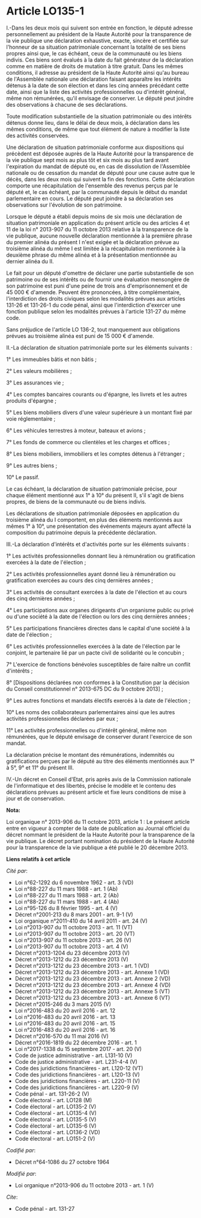 # Article LO135-1

I.-Dans les deux mois qui suivent son entrée en fonction, le député adresse personnellement au président de la Haute Autorité
pour la transparence de la vie publique une déclaration exhaustive, exacte, sincère et certifiée sur l'honneur de sa
situation patrimoniale concernant la totalité de ses biens propres ainsi que, le cas échéant, ceux de la communauté ou les
biens indivis. Ces biens sont évalués à la date du fait générateur de la déclaration comme en matière de droits de mutation à
titre gratuit. Dans les mêmes conditions, il adresse au président de la Haute Autorité ainsi qu'au bureau de l'Assemblée
nationale une déclaration faisant apparaître les intérêts détenus à la date de son élection et dans les cinq années précédant
cette date, ainsi que la liste des activités professionnelles ou d'intérêt général, même non rémunérées, qu'il envisage de
conserver. Le député peut joindre des observations à chacune de ses déclarations. 

Toute modification substantielle de la situation patrimoniale ou des intérêts détenus donne lieu, dans le délai de deux mois,
à déclaration dans les mêmes conditions, de même que tout élément de nature à modifier la liste des activités conservées. 

Une déclaration de situation patrimoniale conforme aux dispositions qui précèdent est déposée auprès de la Haute Autorité
pour la transparence de la vie publique sept mois au plus tôt et six mois au plus tard avant l'expiration du mandat de député
ou, en cas de dissolution de l'Assemblée nationale ou de cessation du mandat de député pour une cause autre que le décès,
dans les deux mois qui suivent la fin des fonctions. Cette déclaration comporte une récapitulation de l'ensemble des revenus
perçus par le député et, le cas échéant, par la communauté depuis le début du mandat parlementaire en cours. Le député peut
joindre à sa déclaration ses observations sur l'évolution de son patrimoine. 

Lorsque le député a établi depuis moins de six mois une déclaration de situation patrimoniale en application du présent
article ou des articles 4 et 11 de la loi n° 2013-907 du 11 octobre 2013 relative à la transparence de la vie publique,
aucune nouvelle déclaration mentionnée à la première phrase du premier alinéa du présent I n'est exigée et la déclaration
prévue au troisième alinéa du même I est limitée à la récapitulation mentionnée à la deuxième phrase du même alinéa et à la
présentation mentionnée au dernier alinéa du II. 

Le fait pour un député d'omettre de déclarer une partie substantielle de son patrimoine ou de ses intérêts ou de fournir une
évaluation mensongère de son patrimoine est puni d'une peine de trois ans d'emprisonnement et de 45 000 € d'amende. Peuvent
être prononcées, à titre complémentaire, l'interdiction des droits civiques selon les modalités prévues aux articles 131-26
et 131-26-1 du code pénal, ainsi que l'interdiction d'exercer une fonction publique selon les modalités prévues à l'article
131-27 du même code. 

Sans préjudice de l'article LO 136-2, tout manquement aux obligations prévues au troisième alinéa est puni de 15 000 €
d'amende. 

II.-La déclaration de situation patrimoniale porte sur les éléments suivants : 

1° Les immeubles bâtis et non bâtis ; 

2° Les valeurs mobilières ; 

3° Les assurances vie ; 

4° Les comptes bancaires courants ou d'épargne, les livrets et les autres produits d'épargne ; 

5° Les biens mobiliers divers d'une valeur supérieure à un montant fixé par voie réglementaire ; 

6° Les véhicules terrestres à moteur, bateaux et avions ; 

7° Les fonds de commerce ou clientèles et les charges et offices ; 

8° Les biens mobiliers, immobiliers et les comptes détenus à l'étranger ; 

9° Les autres biens ; 

10° Le passif. 

Le cas échéant, la déclaration de situation patrimoniale précise, pour chaque élément mentionné aux 1° à 10° du présent II,
s'il s'agit de biens propres, de biens de la communauté ou de biens indivis. 

Les déclarations de situation patrimoniale déposées en application du troisième alinéa du I comportent, en plus des éléments
mentionnés aux mêmes 1° à 10°, une présentation des événements majeurs ayant affecté la composition du patrimoine depuis la
précédente déclaration. 

III.-La déclaration d'intérêts et d'activités porte sur les éléments suivants : 

1° Les activités professionnelles donnant lieu à rémunération ou gratification exercées à la date de l'élection ; 

2° Les activités professionnelles ayant donné lieu à rémunération ou gratification exercées au cours des cinq dernières
années ; 

3° Les activités de consultant exercées à la date de l'élection et au cours des cinq dernières années ; 

4° Les participations aux organes dirigeants d'un organisme public ou privé ou d'une société à la date de l'élection ou lors
des cinq dernières années ; 

5° Les participations financières directes dans le capital d'une société à la date de l'élection ; 

6° Les activités professionnelles exercées à la date de l'élection par le conjoint, le partenaire lié par un pacte civil de
solidarité ou le concubin ; 

7° L'exercice de fonctions bénévoles susceptibles de faire naître un conflit d'intérêts ; 

8° [Dispositions déclarées non conformes à la Constitution par la décision du Conseil constitutionnel n° 2013-675 DC du 9
octobre 2013] ; 

9° Les autres fonctions et mandats électifs exercés à la date de l'élection ; 

10° Les noms des collaborateurs parlementaires ainsi que les autres activités professionnelles déclarées par eux ; 

11° Les activités professionnelles ou d'intérêt général, même non rémunérées, que le député envisage de conserver durant
l'exercice de son mandat. 

La déclaration précise le montant des rémunérations, indemnités ou gratifications perçues par le député au titre des éléments
mentionnés aux 1° à 5°, 9° et 11° du présent III. 

IV.-Un décret en Conseil d'Etat, pris après avis de la Commission nationale de l'informatique et des libertés, précise le
modèle et le contenu des déclarations prévues au présent article et fixe leurs conditions de mise à jour et de conservation.

**Nota:**

Loi organique n° 2013-906 du 11 octobre 2013, article 1 : Le présent article entre en vigueur à compter de la date de
publication au Journal officiel du décret nommant le président de la Haute Autorité pour la transparence de la vie publique.
Le décret portant nomination du président de la Haute Autorité pour la  transparence de la vie publique a été publié le 20
décembre 2013.

**Liens relatifs à cet article**

_Cité par_:

  - Loi n°62-1292 du 6 novembre 1962 - art. 3 (VD)
  - Loi n°88-227 du 11 mars 1988 - art. 1 (Ab)
  - Loi n°88-227 du 11 mars 1988 - art. 2 (Ab)
  - Loi n°88-227 du 11 mars 1988 - art. 4 (Ab)
  - Loi n°95-126 du 8 février 1995 - art. 4 (V)
  - Décret n°2001-213 du 8 mars 2001 - art. 9-1 (V)
  - Loi organique n°2011-410 du 14 avril 2011 - art. 24 (V)
  - Loi n°2013-907 du 11 octobre 2013 - art. 11 (VT)
  - Loi n°2013-907 du 11 octobre 2013 - art. 20 (VT)
  - Loi n°2013-907 du 11 octobre 2013 - art. 26 (V)
  - Loi n°2013-907 du 11 octobre 2013 - art. 4 (V)
  - Décret n°2013-1204 du 23 décembre 2013 (V)
  - Décret n°2013-1212 du 23 décembre 2013 (V)
  - Décret n°2013-1212 du 23 décembre 2013 - art. 1 (VD)
  - Décret n°2013-1212 du 23 décembre 2013 - art. Annexe 1 (VD)
  - Décret n°2013-1212 du 23 décembre 2013 - art. Annexe 2 (VD)
  - Décret n°2013-1212 du 23 décembre 2013 - art. Annexe 4 (VD)
  - Décret n°2013-1212 du 23 décembre 2013 - art. Annexe 5 (VT)
  - Décret n°2013-1212 du 23 décembre 2013 - art. Annexe 6 (VT)
  - Décret n°2015-246 du 3 mars 2015 (V)
  - Loi n°2016-483 du 20 avril 2016 - art. 12
  - Loi n°2016-483 du 20 avril 2016 - art. 13
  - Loi n°2016-483 du 20 avril 2016 - art. 15
  - Loi n°2016-483 du 20 avril 2016 - art. 16
  - Décret n°2016-570 du 11 mai 2016 (V)
  - Décret n°2016-1819 du 22 décembre 2016 - art. 1
  - Loi n°2017-1338 du 15 septembre 2017 - art. 20 (V)
  - Code de justice administrative - art. L131-10 (V)
  - Code de justice administrative - art. L231-4-4 (V)
  - Code des juridictions financières - art. L120-12 (VT)
  - Code des juridictions financières - art. L120-13 (V)
  - Code des juridictions financières - art. L220-11 (V)
  - Code des juridictions financières - art. L220-9 (V)
  - Code pénal - art. 131-26-2 (V)
  - Code électoral - art. LO128 (M)
  - Code électoral - art. LO135-2 (V)
  - Code électoral - art. LO135-4 (V)
  - Code électoral - art. LO135-5 (V)
  - Code électoral - art. LO135-6 (V)
  - Code électoral - art. LO136-2 (VD)
  - Code électoral - art. LO151-2 (V)

_Codifié par_:

  - Décret n°64-1086 du 27 octobre 1964

_Modifié par_:

  - Loi organique n°2013-906 du 11 octobre 2013 - art. 1 (V)

_Cite_:

  - Code pénal - art. 131-27
